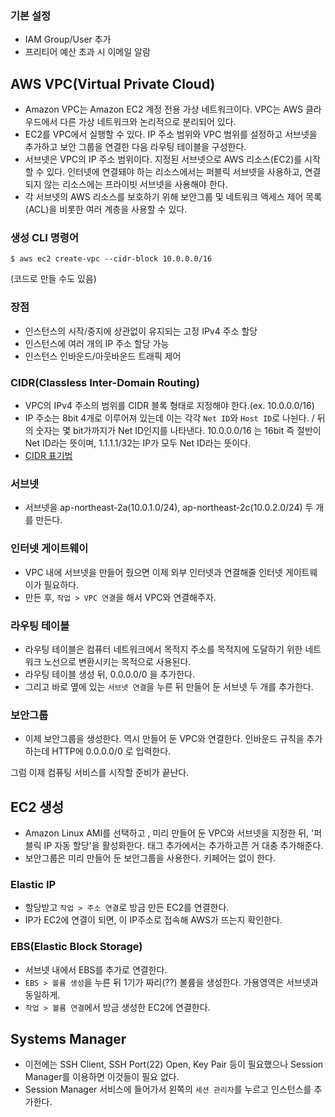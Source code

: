### 기본 설정
- IAM Group/User 추가
- 프리티어 예산 초과 시 이메일 알람


## AWS VPC(Virtual Private Cloud)
- Amazon VPC는 Amazon EC2 계정 전용 가상 네트워크이다. VPC는 AWS 클라우드에서 다른 가상 네트워크와 논리적으로 분리되어 있다.
- EC2를 VPC에서 실행할 수 있다. IP 주소 범위와 VPC 범위를 설정하고 서브넷을 추가하고 보안 그룹을 연결한 다음 라우팅 테이블을 구성한다.
- 서브넷은 VPC의 IP 주소 범위이다. 지정된 서브넷으로 AWS 리소스(EC2)를 시작할 수 있다. 인터넷에 연결돼야 하는 리소스에서는 퍼블릭 서브넷을 사용하고, 연결되지 않는 리소스에는 프라이빗 서브넷을 사용해야 한다.
- 각 서브넷의 AWS 리소스를 보호하기 위해 보안그룹 및 네트워크 액세스 제어 목록(ACL)을 비롯한 여러 계층을 사용할 수 있다.

### 생성 CLI 명령어
    $ aws ec2 create-vpc --cidr-block 10.0.0.0/16
(코드로 만들 수도 있음)

### 장점
- 인스턴스의 시작/중지에 상관없이 유지되는 고정 IPv4 주소 할당
- 인스턴스에 여러 개의 IP 주소 할당 가능
- 인스턴스 인바운드/아웃바운드 트래픽 제어

### CIDR(Classless Inter-Domain Routing)
- VPC의 IPv4 주소의 범위를 CIDR 블록 형태로 지정해야 한다.(ex. 10.0.0.0/16)
- IP 주소는 8bit 4개로 이루어져 있는데 이는 각각 `Net ID`와 `Host ID`로 나뉜다. / 뒤의 숫자는 몇 bit가까지가 Net ID인지를 나타낸다. 10.0.0.0/16 는 16bit 즉 절반이 Net ID라는 뜻이며, 1.1.1.1/32는 IP가 모두 Net ID라는 뜻이다.
- [CIDR 표기법](https://m.blog.naver.com/PostView.nhn?blogId=ncloud24&logNo=221208338209&proxyReferer=https%3A%2F%2Fwww.google.co.kr%2F)

### 서브넷
- 서브넷을 ap-northeast-2a(10.0.1.0/24), ap-northeast-2c(10.0.2.0/24) 두 개를 만든다.

### 인터넷 게이트웨이
- VPC 내에 서브넷을 만들어 줬으면 이제 외부 인터넷과 연결해줄 인터넷 게이트웨이가 필요하다.
- 만든 후, `작업 > VPC 연결`을 해서 VPC와 연결해주자.

### 라우팅 테이블
- 라우팅 테이블은 컴퓨터 네트워크에서 목적지 주소를 목적지에 도달하기 위한 네트워크 노선으로 변환시키는 목적으로 사용된다.
- 라우팅 테이블 생성 뒤, 0.0.0.0/0 을 추가한다.
- 그리고 바로 옆에 있는 `서브넷 연결`을 누른 뒤 만들어 둔 서브넷 두 개를 추가한다.

### 보안그룹
- 이제 보안그룹을 생성한다. 역시 만들어 둔 VPC와 연결한다.
인바운드 규칙을 추가하는데 HTTP에 0.0.0.0/0 로 입력한다.

그럼 이제 컴퓨팅 서비스를 시작할 준비가 끝난다.


## EC2 생성
- Amazon Linux AMI를 선택하고 , 미리 만들어 둔 VPC와 서브넷을 지정한 뒤, '퍼블릭 IP 자동 할당'을 활성화한다.
태그 추가에서는 추가하고픈 거 대충 추가해준다.
- 보안그룹은 미리 만들어 둔 보안그룹을 사용한다. 키페어는 없이 한다.

### Elastic IP
- 할당받고 `작업 > 주소 연결`로 방금 만든 EC2를 연결한다.
- IP가 EC2에 연결이 되면, 이 IP주소로 접속해 AWS가 뜨는지 확인한다.

### EBS(Elastic Block Storage)
- 서브넷 내에서 EBS를 추가로 연결한다.
- `EBS > 볼륨 생성`을 누른 뒤 1기가 짜리(??) 볼륨을 생성한다. 가용영역은 서브넷과 동일하게.
- `작업 > 볼륨 연결`에서 방금 생성한 EC2에 연결한다.


## Systems Manager
- 이전에는 SSH Client, SSH Port(22) Open, Key Pair 등이 필요했으나 Session Manager를 이용하면 이것들이 필요 없다.
- Session Manager 서비스에 들어가서 왼쪽의 `세션 관리자`를 누르고 인스턴스를 추가한다.

